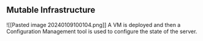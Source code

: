 ## Mutable Infrastructure
![[Pasted image 20240109100104.png]]
A VM is deployed and then a Configuration Management tool is used to configure the state of the server.